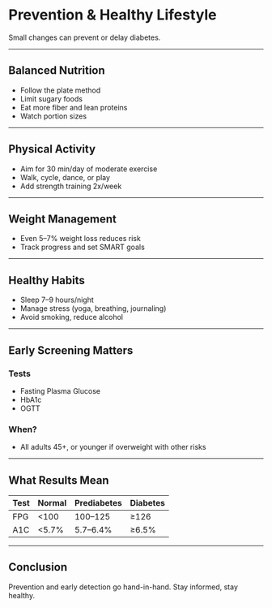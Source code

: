 # Prevention & Healthy Lifestyle

Small changes can prevent or delay diabetes.

---

## Balanced Nutrition

- Follow the plate method
- Limit sugary foods
- Eat more fiber and lean proteins
- Watch portion sizes

---

## Physical Activity

- Aim for 30 min/day of moderate exercise
- Walk, cycle, dance, or play
- Add strength training 2x/week

---

## Weight Management

- Even 5–7% weight loss reduces risk
- Track progress and set SMART goals

---

## Healthy Habits

- Sleep 7–9 hours/night
- Manage stress (yoga, breathing, journaling)
- Avoid smoking, reduce alcohol

---

## Early Screening Matters

### Tests

- Fasting Plasma Glucose
- HbA1c
- OGTT

### When?

- All adults 45+, or younger if overweight with other risks

---

## What Results Mean

| Test | Normal | Prediabetes | Diabetes |
|------|--------|-------------|----------|
| FPG  | <100   | 100–125     | ≥126     |
| A1C  | <5.7%  | 5.7–6.4%    | ≥6.5%    |

---

## Conclusion

Prevention and early detection go hand-in-hand. Stay informed, stay healthy.

